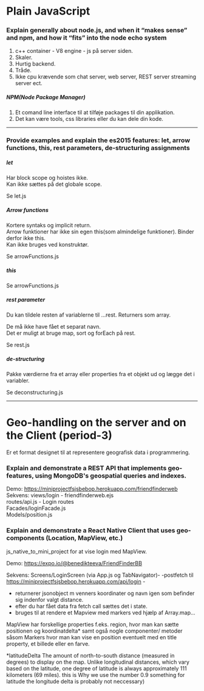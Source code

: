 # Plain JavaScript
### Explain generally about node.js, and when it “makes sense” and npm, and how it “fits” into the node echo system
1. c++ container - V8 engine - js på server siden. 
2. Skaler.  
3. Hurtig backend.  
4. Tråde.  
5. Ikke cpu krævende som chat server, web server, REST server streaming server ect.  

##### NPM(Node Package Manager)
1. Et comand line interface til at tilføje packages til din applikation.  
2. Det kan være tools, css libraries eller du kan dele din kode.  

---

### Provide examples and explain the es2015 features: let, arrow functions, this, rest parameters, de-structuring assignments
##### let
Har block scope og hoistes ikke.  
Kan ikke sættes på det globale scope.  

Se let.js  
##### Arrow functions
Kortere syntaks og implicit return.  
Arrow funktioner har ikke sin egen this(som almindelige funktioner). Binder derfor ikke this.  
Kan ikke bruges ved konstruktør.  

Se arrowFunctions.js  
##### this
Se arrowFunctions.js  

##### rest parameter
Du kan tildele resten af variablerne til ...rest. Returners som array.  

De må ikke have fået et separat navn.  
Det er muligt at bruge map, sort og forEach på rest.  

Se rest.js  

##### de-structuring
Pakke værdierne fra et array eller properties fra et objekt ud og lægge det i variabler.  

Se deconstructuring.js  

---

# Geo-handling on the server and on the Client (period-3)
Er et format designet til at representere geografisk data i programmering.  

### Explain and demonstrate a REST API that implements geo-features, using MongoDB's geospatial queries and indexes.
Demo: https://miniprojectfsjsbebop.herokuapp.com/friendfinderweb  
Sekvens: views/login - friendfinderweb.ejs  
routes/api.js - Login routes  
Facades/loginFacade.js  
Models/position.js   

### Explain and demonstrate a React Native Client that uses geo-components (Location, MapView, etc.)
js_native_to_mini_project for at vise login med MapView.  

Demo: https://expo.io/@benedikteeva/FriendFinderBB  

Sekvens: Screens/LoginScreen (via App.js og TabNavigator)- -postfetch til https://miniprojectfsjsbebop.herokuapp.com/api/login -  
- returnerer jsonobject m venners koordinater og navn igen som befinder sig indenfor valgt distance.  
- efter du har fået data fra fetch call sættes det i state.
- bruges til at rendere et Mapview med markers ved hjælp af Array.map...

MapView har forskellige properties f.eks. region, hvor man kan sætte positionen og koordinatdelta*  samt også nogle componenter/ metoder såsom Markers hvor man kan vise en position eventuelt med en title property, et billede eller en farve.  








*latitudeDelta
The amount of north-to-south distance (measured in degrees) to display on the map. Unlike longitudinal distances, which vary based on the latitude, one degree of latitude is always approximately 111 kilometers (69 miles). this is Why we use the number 0.9 something for latitude the longitude delta is probably not neccessary)
